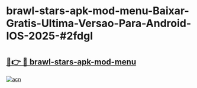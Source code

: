 # brawl-stars-apk-mod-menu-Baixar-Gratis-Ultima-Versao-Para-Android-IOS-2025-#2fdgl

# <h2><a href="https://ainizakaria.my?title=brawl-stars-apk-mod-menu&ref=24M">🔗👉 🔴 brawl-stars-apk-mod-menu</a></h2>

[![acn](https://github.com/user-attachments/assets/0f9c940e-d8b0-45ae-aac7-cd30a18b3e1c)](https://ainizakaria.my?title=brawl-stars-apk-mod-menu&ref=24M)


